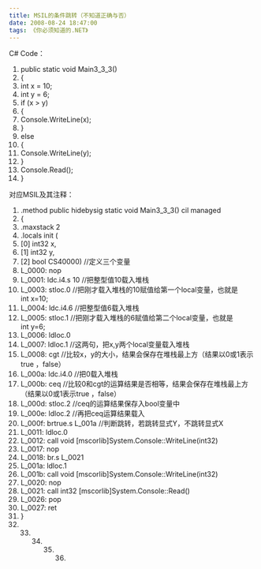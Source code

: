 ```yaml
---
title: MSIL的条件跳转（不知道正确与否）
date: 2008-08-24 18:47:00
tags: 《你必须知道的.NET》
---
```

C# Code：

  1. public  static  void  Main3_3_3() 
  2. { 
  3. int  x = 10; 
  4. int  y = 6; 
  5. if  (x > y) 
  6. { 
  7. Console.WriteLine(x); 
  8. } 
  9. else 
  10. { 
  11. Console.WriteLine(y); 
  12. } 
  13. Console.Read(); 
  14. } 

对应MSIL及其注释：

  1. .method  public  hidebysig  static  void  Main3_3_3() cil managed 
  2. { 
  3. .maxstack 2 
  4. .locals init ( 
  5. [0] int32 x, 
  6. [1] int32 y, 
  7. [2]  bool  CS$4$0000)  //定义三个变量 
  8. L_0000: nop 
  9. L_0001: ldc.i4.s 10  //把整型值10载入堆栈 
  10. L_0003: stloc.0  //把刚才载入堆栈的10赋值给第一个local变量，也就是int x=10; 
  11. L_0004: ldc.i4.6  //把整型值6载入堆栈 
  12. L_0005: stloc.1  //把刚才载入堆栈的6赋值给第二个local变量，也就是int y=6; 
  13. L_0006: ldloc.0 
  14. L_0007: ldloc.1  //这两句，把x,y两个local变量载入堆栈 
  15. L_0008: cgt  //比较x，y的大小，结果会保存在堆栈最上方（结果以0或1表示true ，false） 
  16. L_000a: ldc.i4.0  //把0载入堆栈 
  17. L_000b: ceq  //比较0和cgt的运算结果是否相等，结果会保存在堆栈最上方（结果以0或1表示true ，false） 
  18. L_000d: stloc.2  //ceq的运算结果保存入bool变量中 
  19. L_000e: ldloc.2  //再把ceq运算结果载入 
  20. L_000f: brtrue.s L_001a  //判断跳转，若跳转显式Y，不跳转显式X 
  21. L_0011: ldloc.0 
  22. L_0012: call  void  [mscorlib]System.Console::WriteLine(int32) 
  23. L_0017: nop 
  24. L_0018: br.s L_0021 
  25. L_001a: ldloc.1 
  26. L_001b: call  void  [mscorlib]System.Console::WriteLine(int32) 
  27. L_0020: nop 
  28. L_0021: call int32 [mscorlib]System.Console::Read() 
  29. L_0026: pop 
  30. L_0027: ret 
  31. } 
  32.   33.   34.   35.   36. 

